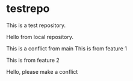 # testrepo

This is a test repository.

Hello from local repository.

This is a conflict from main
This is from feature 1

This is from feature 2

Hello, please make a conflict
